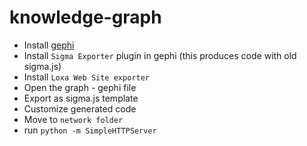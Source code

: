 # knowledge-graph

- Install [gephi](https://gephi.org/)
- Install `Sigma Exporter` plugin in gephi  (this produces code with old sigma.js) 
- Install `Loxa Web Site exporter`
- Open the graph  - gephi file
- Export as sigma.js template
- Customize generated code 
- Move to `network folder`
- run `python -m SimpleHTTPServer`

